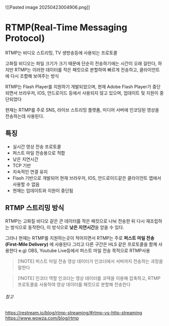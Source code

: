 ![[Pasted image 20250423004906.png]]
# RTMP(Real-Time Messaging Protocol)
RTMP는 비디오 스트리밍, TV 생방송등에 사용되는 프로토콜

고화질 비디오는 파일 크기가 크기 때문에 단순히 전송하기에는 시간이 오래 걸린다, 하지만 RTMP는 이러한 데이터를 작은 패킷으로 분할하여 빠르게 전송하고, 클라이언트에 다시 조합해 보여주는 방식

RTMP는 Flash Player를 지원하기 개발되었으며, 현재 Adobe Flash Player가 중단되면서 브라우저, IOS, 안드로이드 등에서 사용되지 않고 있으며, 업데이트 및  지원이 중단되었다

현재는 RTMP를 주로 SNS, 라이브 스트리밍 플랫폼, 미디어 서버에 인코딩된 영상을 전송하는데 사용된다.
## 특징
* 실시간 영상 전송 프로토콜
* 퍼스트 마일 전송용으로 적합
* 낮은 지연시간
* TCP 기반
* 지속적인 연결 유지
* Flash 기반으로 개발되어 현재 브라우저, IOS, 안드로이드같은 클라이언트 앱에서 사용할 수 없음
* 현재는 업데이트와 지원이 중단됨
## RTMP 스트리밍 방식
RTMP는 고화질 비디오 같은 큰 데이터를 작은 패킷으로 나눠 전송한 뒤 다시 재조립하는 방식으로 동작한다, 이 방식으로 **낮은 지연시간**을 얻을 수 있다.

그러나 현재는 RTMP를 지원하는곳이 적어지면서 RTMP는 주로 **퍼스트 마일 전송(First-Mile Delivery)** 에  사용된다 그리고 다른 구간은 HLS 같은 프로토콜을 함께 사용한다
e.g) OBS, Youtube Live등에서 퍼스트 마일 전송 목적으로 RTMP사용
> [!NOTE] 퍼스트 마일 전송
> 영상 데이터가 인코더에서 서버까지 전송하는 과정을 말한다

> [!NOTE] 인코더 역할
> 인코더는 영상 데이터를 코덱을 이용해 압축하고, RTMP 프로토콜을 사용하여 영상 데이터를 패킷으로 분할해 전송한다
###### 참고
https://restream.io/blog/rtmp-streaming/#rtmp-vs-http-streaming
https://www.wowza.com/blog/rtmp